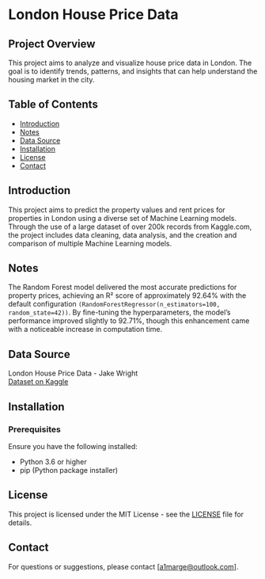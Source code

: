 # London House Price Data

## Project Overview
This project aims to analyze and visualize house price data in London. The goal is to identify trends, patterns, and insights that can help understand the housing market in the city.

## Table of Contents
- [Introduction](#introduction)
- [Notes](#notes)
- [Data Source](#data-source)
- [Installation](#installation)
- [License](#license)
- [Contact](#contact)

## Introduction
This project aims to predict the property values and rent prices for properties in London using a diverse set of Machine Learning models. Through the use of a large dataset of over 200k records from Kaggle.com, the project includes data cleaning, data analysis, and the creation and comparison of multiple Machine Learning models.

## Notes
The Random Forest model delivered the most accurate predictions for property prices, achieving an R² score of approximately 92.64% with the default configuration `(RandomForestRegressor(n_estimators=100, random_state=42))`. By fine-tuning the hyperparameters, the model’s performance improved slightly to 92.71%, though this enhancement came with a noticeable increase in computation time.

## Data Source
London House Price Data - Jake Wright  
[Dataset on Kaggle](https://www.kaggle.com/datasets/jakewright/house-price-data/data)

## Installation

### Prerequisites
Ensure you have the following installed:
- Python 3.6 or higher
- pip (Python package installer)

## License
This project is licensed under the MIT License - see the [LICENSE](./LICENSE) file for details.

## Contact
For questions or suggestions, please contact [a1marge@outlook.com].
